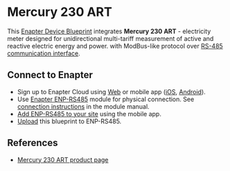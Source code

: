 # Mercury 230 ART

This [Enapter Device Blueprint](https://github.com/Enapter/marketplace#blue_book-enapter-device-blueprints) integrates **Mercury 230 ART** - electricity meter designed for unidirectional multi-tariff measurement of active and reactive electric energy and power. with ModBus-like protocol over [RS-485 communication interface](https://developers.enapter.com/docs/reference/ucm/rs485).

## Connect to Enapter

- Sign up to Enapter Cloud using [Web](https://cloud.enapter.com/) or mobile app ([iOS](https://apps.apple.com/app/id1388329910), [Android](https://play.google.com/store/apps/details?id=com.enapter&hl=en)).
- Use [Enapter ENP-RS485](https://handbook.enapter.com/modules/ENP-RS485/ENP-RS485.html) module for physical connection. See [connection instructions](https://handbook.enapter.com/modules/ENP-RS485/ENP-RS485.html#connection-examples) in the module manual.
- [Add ENP-RS485 to your site](https://handbook.enapter.com/software/mobile/android_mobile_app.html#adding-sites-and-devices) using the mobile app.
- [Upload](https://developers.enapter.com/docs/tutorial/uploading-blueprint/) this blueprint to ENP-RS485.

## References

- [Mercury 230 ART product page](https://www.incotex.com/en/catalog/electricity-meter/three-phase-multitariff/mercury-230-art/)
